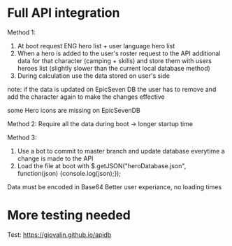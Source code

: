 # Full API integration

Method 1:
1. At boot request ENG hero list + user language hero list
2. When a hero is added to the user's roster request to the API additional data for that character (camping + skills) and store them with users heroes list (slightly slower than  the current local database method)
3. During calculation use the data stored on user's side

note: if the data is updated on EpicSeven DB the user has to remove and add the character again to make the changes effective

some Hero icons are missing on EpicSevenDB

Method 2:
Require all the data during boot -> longer startup time

Method 3:
1. Use a bot to commit to master branch and update database everytime a change is made to the API
2. Load the file at boot with $.getJSON("heroDatabase.json", function(json) {console.log(json);});

Data must be encoded in Base64
Better user experiance, no loading times

# More testing needed

Test: https://giovalin.github.io/apidb
